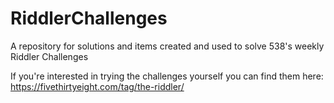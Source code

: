 # RiddlerChallenges
A repository for solutions and items created and used to solve 538's weekly Riddler Challenges

If you're interested in trying the challenges yourself you can find them here: https://fivethirtyeight.com/tag/the-riddler/
